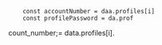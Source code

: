 
        const accountNumber = daa.profiles[i]
        const profilePassword = da.prof
count_number;= data.profiles[i].
